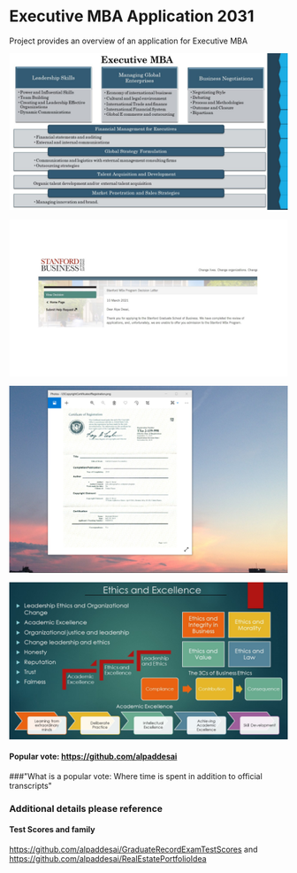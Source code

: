 # Executive MBA Application 2031

Project provides an overview of an application for Executive MBA

![image](ExecutiveMBA.jpg)

![image](StanfordBusinessSchool.jpg)

![image](USCopyrightCertificate.png)

![image](Ethics.jpg)

#### Popular vote: https://github.com/alpaddesai
###"What is a popular vote: Where time is spent in addition to official transcripts"

### Additional details please reference 
#### Test Scores and family 
https://github.com/alpaddesai/GraduateRecordExamTestScores and https://github.com/alpaddesai/RealEstatePortfolioIdea
